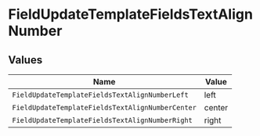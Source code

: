 # FieldUpdateTemplateFieldsTextAlignNumber


## Values

| Name                                             | Value                                            |
| ------------------------------------------------ | ------------------------------------------------ |
| `FieldUpdateTemplateFieldsTextAlignNumberLeft`   | left                                             |
| `FieldUpdateTemplateFieldsTextAlignNumberCenter` | center                                           |
| `FieldUpdateTemplateFieldsTextAlignNumberRight`  | right                                            |